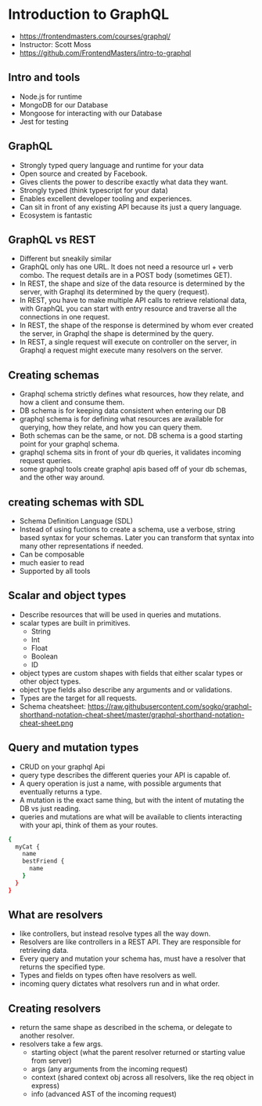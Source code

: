 # Introduction to GraphQL

* <https://frontendmasters.com/courses/graphql/>
* Instructor: Scott Moss
* <https://github.com/FrontendMasters/intro-to-graphql>

## Intro and tools

* Node.js for runtime
* MongoDB for our Database
* Mongoose for interacting with our Database
* Jest for testing

## GraphQL

* Strongly typed query language and runtime for your data
* Open source and created by Facebook.
* Gives clients the power to describe exactly what data they want.
* Strongly typed (think typescript for your data)
* Enables excellent developer tooling and experiences.
* Can sit in front of any existing API because its just a query language.
* Ecosystem is fantastic

## GraphQL vs REST

* Different but sneakily similar
* GraphQL only has one URL. It does not need a resource url + verb combo. The request details are in a POST body (sometimes GET).
* In REST, the shape and size of the data resource is determined by the server, with Graphql its determined by the query (request).
* In REST, you have to make multiple API calls to retrieve relational data, with GraphQL you can start with entry resource and traverse all the connections in one request.
* In REST, the shape of the response is determined by whom ever created the server, in Graphql the shape is determined by the query.
* In REST, a single request will execute on controller on the server, in Graphql a request might execute many resolvers on the server.

## Creating schemas

* Graphql schema strictly defines what resources, how they relate, and how a client and consume them.
* DB schema is for keeping data consistent when entering our DB
* graphql schema is for defining what resources are available for querying, how they relate, and how you can query them.
* Both schemas can be the same, or not. DB schema is a good starting point for your graphql schema.
* graphql schema sits in front of your db queries, it validates incoming request queries.
* some graphql tools create graphql apis based off of your db schemas, and the other way around.

## creating schemas with SDL

* Schema Definition Language (SDL)
* Instead of using fuctions to create a schema, use a verbose, string based syntax for your schemas. Later you can transform that syntax into many other representations if needed.
* Can be composable
* much easier to read
* Supported by all tools

## Scalar and object types

* Describe resources that will be used in queries and mutations.
* scalar types are built in primitives.
  * String
  * Int
  * Float
  * Boolean
  * ID
* object types are custom shapes with fields that either scalar types or other object types.
* object type fields also describe any arguments and or validations.
* Types are the target for all requests.
* Schema cheatsheet: <https://raw.githubusercontent.com/sogko/graphql-shorthand-notation-cheat-sheet/master/graphql-shorthand-notation-cheat-sheet.png>

## Query and mutation types

* CRUD on your graphql Api
* query type describes the different queries your API is capable of.
* A query operation is just a name, with possible arguments that eventually returns a type.
* A mutation is the exact same thing, but with the intent of mutating the DB vs just reading.
* queries and mutations are what will be available to clients interacting with your api, think of them as your routes.

```bash
{
  myCat {
    name
    bestFriend {
      name
    }
  }
}
```

## What are resolvers

* like controllers, but instead resolve types all the way down.
* Resolvers are like controllers in a REST API. They are responsible for retrieving data.
* Every query and mutation your schema has, must have a resolver that returns the specified type.
* Types and fields on types often have resolvers as well.
* incoming query dictates what resolvers run and in what order.

## Creating resolvers

* return the same shape as described in the schema, or delegate to another resolver.
* resolvers take a few args.
  * starting object (what the parent resolver returned or starting value from server)
  * args (any arguments from the incoming request)
  * context (shared context obj across all resolvers, like the req object in express)
  * info (advanced AST of the incoming request)